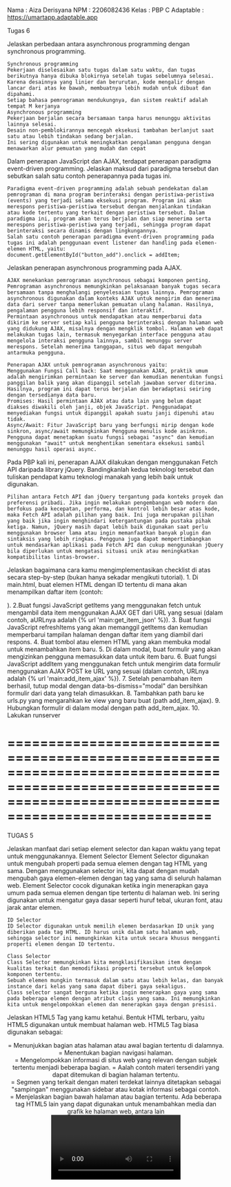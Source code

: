 Nama        : Aiza Derisyana
NPM         : 2206082436
Kelas       : PBP C
Adaptable   : https://umartapp.adaptable.app


Tugas 6

Jelaskan perbedaan antara asynchronous programming dengan synchronous programming.

    Synchronous programming
    Pekerjaan diselesaikan satu tugas dalam satu waktu, dan tugas berikutnya hanya dibuka blokirnya setelah tugas sebelumnya selesai.
    Karena desainnya yang linier dan berurutan, kode mengalir dengan lancar dari atas ke bawah, membuatnya lebih mudah untuk dibuat dan dipahami.
    Setiap bahasa pemrograman mendukungnya, dan sistem reaktif adalah tempat M kerjanya
    Asynchronous programming 
    Pekerjaan berjalan secara bersamaan tanpa harus menunggu aktivitas lainnya selesai.
    Desain non-pemblokirannya mencegah eksekusi tambahan berlanjut saat satu atau lebih tindakan sedang berjalan.
    Ini sering digunakan untuk meningkatkan pengalaman pengguna dengan menawarkan alur pemuatan yang mudah dan cepat


Dalam penerapan JavaScript dan AJAX, terdapat penerapan paradigma event-driven programming. Jelaskan maksud dari paradigma tersebut dan sebutkan salah satu contoh penerapannya pada tugas ini.

    Paradigma event-driven programming adalah sebuah pendekatan dalam pemrograman di mana program berinteraksi dengan peristiwa-peristiwa (events) yang terjadi selama eksekusi program. Program ini akan merespons peristiwa-peristiwa tersebut dengan menjalankan tindakan atau kode tertentu yang terkait dengan peristiwa tersebut. Dalam paradigma ini, program akan terus berjalan dan siap menerima serta merespons peristiwa-peristiwa yang terjadi, sehingga program dapat berinteraksi secara dinamis dengan lingkungannya.
    Salah satu contoh penerapan paradigma event-driven programming pada tugas ini adalah penggunaan event listener dan handling pada elemen-elemen HTML, yaitu:
    document.getElementById("button_add").onclick = addItem;


Jelaskan penerapan asynchronous programming pada AJAX.

    AJAX menekankan pemrograman asynchronous sebagai komponen penting. Pemrograman asynchronous memungkinkan pelaksanaan banyak tugas secara bersamaan tanpa menghalangi penyelesaian tugas lainnya. Pemrograman asynchronous digunakan dalam konteks AJAX untuk mengirim dan menerima data dari server tanpa memerlukan pemuatan ulang halaman. Hasilnya, pengalaman pengguna lebih responsif dan interaktif.
    Permintaan asynchronous untuk mendapatkan atau memperbarui data dikirim ke server setiap kali pengguna berinteraksi dengan halaman web yang didukung AJAX, misalnya dengan mengklik tombol. Halaman web dapat melakukan tugas lain, termasuk menyegarkan interface pengguna atau mengelola interaksi pengguna lainnya, sambil menunggu server merespons. Setelah menerima tanggapan, situs web dapat mengubah antarmuka pengguna.

    Penerapan AJAX untuk pemrograman asynchronous yaitu:
    Menggunakan Fungsi Call back: Saat menggunakan AJAX, praktik umum adalah mengirimkan permintaan ke server dan kemudian menentukan fungsi panggilan balik yang akan dipanggil setelah jawaban server diterima. Hasilnya, program ini dapat terus berjalan dan beradaptasi seiring dengan tersedianya data baru.
    Promises: Hasil permintaan AJAX atau data lain yang belum dapat diakses diwakili oleh janji, objek JavaScript. Penggunadapat menyediakan fungsi untuk dipanggil apakah suatu janji dipenuhi atau tidak.
    Async/Await: Fitur JavaScript baru yang berfungsi mirip dengan kode sinkron, async/await memungkinkan Pengguna menulis kode asinkron. Pengguna dapat menetapkan suatu fungsi sebagai "async" dan kemudian menggunakan "await" untuk menghentikan sementara eksekusi sambil menunggu hasil operasi async.

Pada PBP kali ini, penerapan AJAX dilakukan dengan menggunakan Fetch API daripada library jQuery. Bandingkanlah kedua teknologi tersebut dan tuliskan pendapat kamu teknologi manakah yang lebih baik untuk digunakan.

    Pilihan antara Fetch API dan jQuery tergantung pada konteks proyek dan preferensi pribadi. Jika ingin melakukan pengembangan web modern dan berfokus pada kecepatan, performa, dan kontrol lebih besar atas kode, maka Fetch API adalah pilihan yang baik. Ini juga merupakan pilihan yang baik jika ingin menghindari ketergantungan pada pustaka pihak ketiga. Namun, jQuery masih dapat lebih baik digunakan saat perlu menggunakan browser lama atau ingin memanfaatkan banyak plugin dan sintaksis yang lebih ringkas. Pengguna juga dapat mempertimbangkan untuk mendasarkan aplikasi pada Fetch API dan cukup menggunakan jQuery bila diperlukan untuk mengatasi situasi unik atau meningkatkan kompatibilitas lintas-browser.

Jelaskan bagaimana cara kamu mengimplementasikan checklist di atas secara step-by-step (bukan hanya sekadar mengikuti tutorial).
    1. Di main.html, buat elemen HTML dengan ID tertentu di mana akan menampilkan daftar item (contoh: <div id="product-cards"></div>).
    2.Buat fungsi JavaScript getItems yang menggunakan fetch untuk mengambil data item menggunakan AJAX GET dari URL yang sesuai (dalam contoh, aURLnya adalah {% url 'main:get_item_json' %}).
    3. Buat fungsi JavaScript refreshItems yang akan memanggil getItems dan kemudian memperbarui tampilan halaman dengan daftar item yang diambil dari respons.
    4. Buat tombol atau elemen HTML yang akan membuka modal untuk menambahkan item baru.
    5. Di dalam modal, buat formulir yang akan mengizinkan pengguna memasukkan data untuk item baru.
    6. Buat fungsi JavaScript addItem yang menggunakan fetch untuk mengirim data formulir menggunakan AJAX POST ke URL yang sesuai (dalam contoh, URLnya adalah {% url 'main:add_item_ajax' %}).
    7. Setelah penambahan item berhasil, tutup modal dengan data-bs-dismiss="modal" dan bersihkan formulir dari data yang telah dimasukkan.
    8. Tambahkan path baru ke urls.py yang mengarahkan ke view yang baru buat (path add_item_ajax).
    9. Hubungkan formulir di dalam modal dengan path add_item_ajax.
    10. Lakukan runserver


===========================================================================================================================================================
===========================================================================================================================================================

TUGAS 5

Jelaskan manfaat dari setiap element selector dan kapan waktu yang tepat untuk menggunakannya. 
    Element Selector 
    Element Selector digunakan untuk mengubah properti pada semua elemen dengan tag HTML yang sama. Dengan menggunakan selector ini,  kita dapat dengan mudah mengubah gaya elemen-elemen dengan tag yang sama di seluruh halaman web. Element Selector cocok digunakan ketika ingin menerapkan gaya umum pada semua elemen dengan tipe tertentu di halaman web. Ini sering digunakan untuk mengatur gaya dasar seperti huruf tebal, ukuran font, atau jarak antar elemen.

    ID Selector 
    ID Selector digunakan untuk memilih elemen berdasarkan ID unik yang diberikan pada tag HTML. ID harus unik dalam satu halaman web, sehingga selector ini memungkinkan kita untuk secara khusus mengganti properti elemen dengan ID tertentu.

    Class Selector 
    Class Selector memungkinkan kita mengklasifikasikan item dengan kualitas terkait dan memodifikasi properti tersebut untuk kelompok komponen tertentu.
    Sebuah elemen mungkin termasuk dalam satu atau lebih kelas, dan banyak instance dari kelas yang sama dapat diberi gaya sekaligus.
    Class selector sangat berguna ketika ingin menerapkan gaya yang sama pada beberapa elemen dengan atribut class yang sama. Ini memungkinkan kita untuk mengelompokkan elemen dan menerapkan gaya dengan presisi.

Jelaskan HTML5 Tag yang kamu ketahui.
    Bentuk HTML terbaru, yaitu HTML5 digunakan untuk membuat halaman web. HTML5 Tag biasa digunakan sebagai:
    <header> = Menunjukkan bagian atas halaman atau awal bagian tertentu di dalamnya.
    <nav> = Menentukan bagian navigasi halaman.
    <section> = Mengelompokkan informasi di situs web yang relevan dengan subjek tertentu menjadi beberapa bagian.
    <Artikel> = Aalah contoh materi tersendiri yang dapat ditemukan di bagian halaman tertentu.
    <aside> = Segmen yang terkait dengan materi terdekat lainnya ditetapkan sebagai "sampingan" menggunakan sidebar atau kotak informasi sebagai contoh.
    <footer> = Menjelaskan bagian bawah halaman atau bagian tertentu.
    Ada beberapa tag HTML5 lain yang dapat digunakan untuk menambahkan media dan grafik ke halaman web, antara lain <video>, <audio>, <canvas>, dan <svg>. 

Jelaskan perbedaan antara margin dan padding.
    Margin dan padding adalah properti CSS yang digunakan untuk mengatur ruang di sekitar dan di dalam elemen HTML, yang digunakan dalam desain dan tata letak web untuk menentukan ruang antara elemen dan komponen di sekitarnya serta ruang antara konten elemen dan batasnya. Perbedaan keduanya adalah margin, yang memiliki nilai default 0, dapat diberikan hingga empat kali untuk setiap elemen, menentukan jarak dari tepi elemen dan menyisakan ruang di sekitarnya tanpa mengubah ukurannya. Di sisi lain, padding hanya dapat diberikan hingga empat kali untuk setiap elemen dan menentukan jarak dari dalam elemen, memberikan ruang di dalam elemen, dan dapat membuat elemen lebih besar atau lebih kecil. Padding memiliki nilai default 0. 

Jelaskan perbedaan antara framework CSS Tailwind dan Bootstrap. Kapan 
    sebaiknya kita menggunakan Bootstrap daripada Tailwind, dan sebaliknya?
    Perbedaan antara framework CSS Tailwind dan Bootstrap adalah Tailwind membangun tampilan dengan menggabungkan kelas-kelas utilitas yang telah didefinisikan sebelumnya, memiliki file CSS yang lebih kecil, memberikan fleksibilitas dan adaptabilitas tinggi terhadap proyek, tetapi memerlukan pembelajaran yang lebih curam. Sementara itu, Bootstrap menggunakan gaya dan komponen yang telah didefinisikan, memiliki file CSS yang lebih besar, sering menghasilkan tampilan yang konsisten di seluruh proyek, dan memiliki pembelajaran yang lebih cepat untuk pemula karena dapat mulai dengan komponen yang telah didefinisikan.
    Bootstrap dapat menjadi pilihan yang tepat jika ingin membuat situs web lengkap dengan banyak komponen siap pakai dan gaya yang lebih kontemporer. Hal ini karena bootstrap memiliki semua karakteristik tersebut. Namun, ukuran file yang dimiliki Bootstrap lebih tinggi.
    Di sisi lain, Tailwind bisa menjadi pilihan yang baik jika ingin membuat komponen secara modular, memiliki kontrol lebih besar terhadap desain, dan memberikan tampilan yang lebih minimalis. Tailwind dapat memberikan transmisi yang lebih besar dalam hal desain dan memiliki ukuran file yang lebih kecil.

Jelaskan bagaimana cara kamu mengimplementasikan checklist di atas secara step-by-step
    1. Tambahkan Bootstrap, CSS, JS ke aplikasi melalu templates/base.html seperti berikut
    <meta name="viewport" content="width=device-width, initial-scale=1">
        {% endblock meta %}
        <link href="https://cdn.jsdelivr.net/npm/bootstrap@5.3.2/dist/css/bootstrap.min.css" rel="stylesheet" integrity="sha384-T3c6CoIi6uLrA9TneNEoa7RxnatzjcDSCmG1MXxSR1GAsXEV/Dwwykc2MPK8M2HN" crossorigin="anonymous">
        <script src="https://code.jquery.com/jquery-3.6.0.min.js" integrity="sha384-KyZXEAg3QhqLMpG8r+J4jsl5c9zdLKaUk5Ae5f5b1bw6AUn5f5v8FZJoMxm6f5cH1" crossorigin="anonymous"></script>
        <script src="https://cdn.jsdelivr.net/npm/@popperjs/core@2.11.8/dist/umd/popper.min.js" integrity="sha384-I7E8VVD/ismYTF4hNIPjVp/Zjvgyol6VFvRkX/vR+Vc4jQkC+hVqc2pM8ODewa9r" crossorigin="anonymous"></script>
        <script src="https://cdn.jsdelivr.net/npm/bootstrap@5.3.2/dist/js/bootstrap.min.js" integrity="sha384-BBtl+eGJRgqQAUMxJ7pMwbEyER4l1g+O15P+16Ep7Q9Q+zqX6gSbd85u4mG4QzX+" crossorigin="anonymous"></script>
    </head>
    2. Menambahkan navigation bar di main.html
    3. Menambah fitur edit_item dalam main/views.py seperti berikut
    def edit_item(request, id):
        product = Items.objects.get(pk = id)
        form = ItemForm(request.POST or None, instance=product)
    if form.is_valid() and request.method == "POST":
        # Simpan form dan kembali ke halaman awal
        form.save()
        return HttpResponseRedirect(reverse('main:show_main'))
    context = {'form': form}
    return render(request, "edit_item.html", context)
    4. Mebuat berkas baru yaitu edit_item.html dalam main/templates seperti berikut

	    </style>
	    <div class="content-container">
	    <h1>Edit Item</h1>
	    <form method="POST">
	    {% csrf_token %}
	    <table>
	        {{ form.as_table }}
	        <tr>
	            <td></td>
	            <td>
	                <input type="submit" value="Edit Item"/>
	            </td>
	        </tr>
	    </table>
	    </form>

    {% endblock %}
    Lalu menambahkan selectronya 
    5. Membuka main/urls.py lalu menambah ‘’’from main.views import edit_item’’’
    6. Tambahkan ‘’’path('edit-item/<int:id>', edit_item, name='edit_item'),’’’ dalam urlspatterns
    7. Dalam main.html di main/templates, tambahkan kode berikut
	    <td>
	        <a href="{% url 'main:edit_item' item.pk %}">
	            <button>Edit</button>
	        </a>
    8. Menambah fitur delete_item dalam main/views.py seperti berikut
	    def delete_item(request, id):
	    item = Items.objects.get(pk = id)
	    item.delete()
	    return HttpResponseRedirect(reverse('main:show_main'))

    9. Membuka main/urls.py lalu menambah ‘’’from main.views import delete_item’’’
    10. Tambahkan ‘’’path('delete/<int:id>', delete_item, name='delete_item'), ‘’’dalam urlspatterns
    11. Dalam main.html di main/templates, tambahkan kode berikut
	    </a>
	        <a href="{% url 'main:delete_item' item.pk %}">
	            <button>Delete</button>
	        </a>
    12. Jalankan aplikasi dengan ‘’’python manage.py runserver’’’ dan buka http://localhost:8000  

===========================================================================================================================================================
===========================================================================================================================================================

Tugas 4

Apa itu Django UserCreationForm, dan jelaskan apa kelebihan dan kekurangannya?
UserCreationForm dalam Django adalah formulir bawaan yang sangat berguna untuk membuat formulir pendaftaran pengguna dalam aplikasi web dengan cepat. Kelebihannya dari UserCreationForm yaitu kemudahan penggunaan, validasi otomatis untuk memastikan bahwa input yang dimasukkan oleh pengguna valid dan sesuai dengan kebutuhan aplikasi dan integrasi yang baik dengan sistem keamanan Django. Kekurangannya adalah keterbatasan fitur untuk pendaftaran karena hanya menyediakan field untuk username, password, dan email. Serta Tampilan default yang mungkin tidak sesuai dengan desain aplikasi yang dibuat, sehingga perlu dilakukan penyesuaian tampilan.

Apa perbedaan antara autentikasi dan otorisasi dalam konteks Django, dan mengapa keduanya penting?
    Autentikasi adalah proses verifikasi identitas pengguna dengan memeriksa apakah username dan password yang dimasukkan oleh pengguna cocok dengan data yang tersimpan di database. Autentikasi adalah langkah pertama dalam menjaga keamanan aplikasi dan mencegah akses oleh pengguna yang tidak sah. Autentikasi penting untuk memastikan bahwa hanya pengguna yang identitasnya terverifikasi memiliki hak akses ke aplikasi atau sumber daya tertentu.
    Otorisasi adalah proses penentuan hak akses pengguna setelah identitasnya terverifikasi dengan memeriksa apakah pengguna memiliki hak akses untuk melakukan tindakan tertentu, seperti mengedit atau menghapus data. Otorisasi membantu melindungi data sensitif dan menghindari penyalahgunaan sumber daya aplikasi. Otorisasi penting untuk mengendalikan tingkat akses dan hak pengguna dalam aplikasi.
    Kedua hal ini penting karena keduanya bekerja sama untuk memastikan bahwa hanya pengguna yang sah yang dapat mengakses aplikasi dan melakukan tindakan tertentu, dengan begitu autentikasi dan otorisasi dapat membantu melindungi data sensitif dari akses yang tidak sah.

Apa itu cookies dalam konteks aplikasi web, dan bagaimana Django menggunakan cookies untuk mengelola data sesi pengguna?
    Cookies adalah file kecil yang disimpan di komputer pengguna oleh aplikasi web, memainkan peran penting dalam menyimpan informasi seputar pengguna dan interaksi mereka dengan situs web. Ini termasuk menyimpan preferensi pengguna, data sesi, dan sejarah penggunaan. Dalam kerangka kerja web Python Django, cookies digunakan untuk mengelola data sesi pengguna. Ketika pengguna masuk ke dalam aplikasi Django, sistem akan membuat sebuah cookie yang berisi ID sesi pengguna. ID ini digunakan untuk mengidentifikasi pengguna dan menyimpan data sesi mereka, seperti preferensi pengguna, konten dalam keranjang belanja, dan catatan riwayat penggunaan. Django juga memberikan kemampuan untuk mengatur waktu kedaluwarsa cookie, sehingga data sesi pengguna dapat dihapus secara otomatis setelah periode waktu tertentu.
    Penggunaan cookies sangat penting dalam pengembangan aplikasi web modern karena memungkinkan pengembang untuk dengan aman menyimpan informasi pengguna dan menyediakan pengalaman yang lebih personal serta interaktif. Dengan dukungan dari cookies, aplikasi web dapat mengingat preferensi pengguna, mengelola status masuk, serta menyimpan data yang esensial untuk meningkatkan keseluruhan pengalaman pengguna.

Apakah penggunaan cookies aman secara default dalam pengembangan web, atau apakah ada risiko potensial yang harus diwaspadai?
    Penggunaan cookies dalam pengembangan web bisa aman atau berpotensi berisiko tergantung pada cara penggunaannya. Keamanan cookies dapat ditingkatkan dengan menggunakan HTTPS, mengatur "HttpOnly" dan "Secure" pada cookies, dan menghindari menyimpan data sensitif di dalamnya. Potensi risiko termasuk penyadapan data jika tidak ada enkripsi HTTPS, penyalahgunaan cookies yang dapat menyebabkan akses ilegal, pelacakan pengguna, dan pencurian cookies. Dalam pengembangan web dengan Django, cookies digunakan untuk mengelola sesi pengguna, dan waktu kadaluarsa cookies dapat diatur. Penting bagi pengembang untuk memahami risiko potensial ini dan menjalankan praktik keamanan yang tepat.

Jelaskan bagaimana cara kamu mengimplementasikan checklist di atas secara step-by-step (bukan hanya sekadar mengikuti tutorial).

Fungsi Registrasi
    
	1. Pertama jalankan terlebih dahulu virtual enviroment dengan ‘source env/bin/activate’

    2. Buka main/views.py dan tambahkan import 
    from django.shortcuts import redirect
    from django.contrib.auth.forms import UserCreationForm
    from django.contrib import messages  

    3. Buat fungsi register seperti berikut;
    def register(request):
        form = UserCreationForm()
        if request.method == "POST":
            form = UserCreationForm(request.POST)
            if form.is_valid():
                form.save()
                messages.success(request, 'Your account has been successfully created!')
                return redirect('main:login')
        context = {'form':form}
        return render(request, 'register.html', context)

    4. Buat berkas baru yaitu register.html dalam main/templates dan isi dengan;
        {% extends 'base.html' %}
        {% block meta %}
        <title>Register</title>
        {% endblock meta %}

        {% block content %} 

        <div class = "login">
        
        <h1>Register</h1> 

            <form method="POST" > 
                {% csrf_token %} 
                <table> 
                    {{ form.as_table }} 
                    <tr> 
                        <td></td>
                        <td><input type="submit" name="submit" value="Daftar"/></td> 
                    </tr> 
                </table> 
            </form>

        {% if messages %} 
            <ul>  
                {% for message in messages %} 
                    <li>{{ message }}</li> 
                    {% endfor %} 
            </ul>  
        {% endif %}

        </div> 

        {% endblock content %}
        
    5. Buka main/urls.py lalu import 'from main.views import show_main, create_product, show_xml, show_json, show_xml_by_id show_json_by_id, register'

    6. Tambahkan  dalam urlpatterns 'path('register/', register, name='register'),'


Fungsi Login

    1. Buka main/views dan tambahkan import 'from django.contrib.auth import authenticate, login'

    2. Buat fungsi login_user seperti berikut; 
    def login_user(request):
        if request.method == 'POST':
            username = request.POST.get('username')
            password = request.POST.get('password')
            user = authenticate(request, username=username, password=password)
            if user is not None:
                login(request, user)
                return redirect('main:show_main')
            else:
                messages.info(request, 'Sorry, incorrect username or password. Please try again.')
        context = {}
        return render(request, 'login.html', context)

    3. Buat berkas baru yaitu login.html dalam main/templates dan isi dengan;
        {% extends 'base.html' %}

        {% block meta %}
        <title>Login</title>
        {% endblock meta %}

        {% block content %}

        <div class = "login">

        <h1>Login</h1>

        <form method="POST" action="">
            {% csrf_token %}
            <table>
                <tr>
                    <td>Username: </td>
                    <td><input type="text" name="username" placeholder="Username" class="form-control"></td>
                </tr>
                        
                <tr>
                    <td>Password: </td>
                    <td><input type="password" name="password" placeholder="Password" class="form-control"></td>
                </tr>


                <tr>
                    <td></td>
                    <td><input class="btn login_btn" type="submit" value="Login"></td>
                </tr>
            </table>
        </form>

        {% if messages %}
            <ul>
                {% for message in messages %}
                    <li>{{ message }}</li>
                {% endfor %}
            </ul>
        {% endif %}    
            
        Don't have an account yet? <a href="{% url 'main:register' %}">Register Now</a>

        </div>

        {% endblock content %}

    4. Buka main/urls.py lalu import 'from main.views import show_main, create_product, show_xml, show_json, show_xml_by_id, show_json_by_id, register, login_user'

    5. Tambahkan  dalam urlpatterns 'path('login/', login_user, name='login'),'


Fungsi Logout

    1. Buka main/views dan tambahkan import 'from django.contrib.auth import logout'

    2. Buat fungsi logout_user seperti berikut ; 
        def logout_user(request):
            logout(request)
            return redirect('main:login')

    3. Buka berkas main.html dalam main/templates dan Tambahkan potongan kode di bawah ini setelah hyperlink tag 
        <a href="{% url 'main:logout' %}">
            <button>
                Logout
            </button>
        </a>

    4. Buka main/urls.py lalu import 'from main.views import show_main, create_product, show_xml, show_json, show_xml_by_id, show_json_by_id, register, login_user, logout_user'

    5. Tambahkan  dalam urlpatterns 'path('logout/', logout_user, name='logout'),'


Menerapkan Cookies
    
    1.  Buka main/views.py lalu lakukan 'import datetime'

    2. Update fungsi login_user dengan kode berikut sehingga login_user menjadi;
        def login_user(request):
        if request.method == 'POST':
            username = request.POST.get('username')
            password = request.POST.get('password')
            user = authenticate(request, username=username, password=password)
            if user is not None:
                login(request, user)
                response = HttpResponseRedirect(reverse("main:show_main"))
                response.set_cookie('last_login', str(datetime.datetime.now()))
                return response
            else:
                messages.info(request, 'Sorry, incorrect username or password. Please try again.')
        context = {}
        return render(request, 'login.html', context)

    3. Tambah last_login dalam showmain seperti berikut;
        def show_main(request):
        items = Items.objects.filter(user=request.user)
        item_count = items.count()
        context = {
            'name': request.user.username,
            'kelas' : 'PBP C',
            'items' : items,
            'item_count': item_count,
            'last_login': request.COOKIES['last_login'],
        }
        return render(request, "main.html", context)

    4. Update fungsi logout_user menjadi ;
        def logout_user(request):
            logout(request)
            response = HttpResponseRedirect(reverse('main:login'))
            response.delete_cookie('last_login')
            return response
    
    5. Buka templates/main.html dan tambahkan kode '<h5>Sesi terakhir login: {{ last_login }}</h5>' diantara tabel dan tombol logout 

 
Hubungkan model Items dengan User

    1. Buka main/models.py lalu lakukan impor 'from django.contrib.auth.models import User'

    2. Pada model Items tambahkan ;
        class Items(models.Model):
            user = models.ForeignKey(User, on_delete=models.CASCADE)

    3. Buka main/views.py lalu tambahkan kode berikut dalam fungsi create_products;
        form = ItemForm(request.POST or None)
        if form.is_valid() and request.method == "POST":
            product = form.save(commit=False)
            product.user = request.user
            product.save()
            return HttpResponseRedirect(reverse('main:show_main'))

    4. Update fungsi show_main sehingga;
        def show_main(request):
            items = Items.objects.filter(user=request.user)
            item_count = items.count()
            context = {
                'name': request.user.username,

    5. Lakukan ‘python manage.py makemigrations’ dan ‘python manage.py migrate’ di terminal folder

    6. Jalankan aplikasi dengan ‘python manage.py runserver’ 








======================================================================================================
======================================================================================================

TUGAS 3

Apa perbedaan antara form POST dan form GET dalam Django?
    Form POST digunakan ketika pengguna ingin mengirim data dari elemen form ke server web. Salah satu keunggulan utama dari form POST adalah bahwa data yang dikirim tidak akan terlihat dalam URL, membuatnya lebih aman untuk mengirimkan data yang bersifat sensitif atau ketika pengguna perlu mengirimkan banyak informasi, seperti saat membuat, mengedit, atau menghapus entitas. 

    Form GET digunakan untuk mengambil data dari server tanpa melakukan perubahan pada entitas tersebut. Meskipun form GET cocok untuk pengambilan data, data yang dikirimkan dengan metode GET akan terlihat dalam URL, yang membuatnya kurang aman untuk data yang sensitif. Selain itu, data yang dikirim melalui form GET juga dapat disimpan di dalam cache, yang dapat mengakibatkan masalah dalam privasi dan keamanan.

Apa perbedaan utama antara XML, JSON, dan HTML dalam konteks pengiriman data?
    XML merupakan format yang digunakan untuk menyimpan dan mengangkut data secara struktural dari satu aplikasi ke aplikasi lain melalui Internet. XML biasanya digunakan untuk merepresentasikan data dengan cara yang dapat dibaca oleh mesin dan sering digunakan sebagai format pertukaran data pada aplikasi web.

    JSON merupakan format pertukaran data terbuka yang dapat dibaca baik oleh manusia maupun mesin. JSON bersifat independen dari setiap bahasa pemrograman dan umum digunakan dalam berbagai aplikasi sebagai output API. JSON digunakan untuk menyimpan dan mengirimkan data dengan cara yang data diuraikan dan dikirimkan melalui Internet.

    HTML merupakan bahasa yang digunakan untuk membuat tampilan berisi  informasi pada browser web dan mendefinisikan tampilan halaman web. HTML tidak digunakan untuk pertukaran data antar aplikasi.

Mengapa JSON sering digunakan dalam pertukaran data antara aplikasi web modern?
    JSON sering digunakan dalam pertukaran data antara aplikasi web modern karena terdapat beberapa alasan, seperti JSON memiliki format yang ringan dan mudah dipahami oleh manusia. Dibandingkan dengan format lain seperti XML, JSON lebih ringkas dan lebih mudah dibaca oleh manusia. Selain itu, JSON juga lebih efisien dalam pemrosesan oleh mesin dibandingkan dengan XML. Hal ini menjadikan JSON sebagai pilihan yang efisien dalam hal pengiriman dan pengolahan data. JSON biasanya digunakan dalam layanan web untuk mentransfer data ke aplikasi klien atau perangkat lunak lainnya. Kemampuan JSON untuk dengan mudah mengatur pertukaran data yang efisien dan mudah dipahami antara berbagai komponen dan layanan, membuat JSON menjadi sangat relevan dalam penggunaan pengembangan web yang semakin kompleks.

Jelaskan bagaimana cara kamu mengimplementasikan checklist di atas secara step-by-step (bukan hanya sekadar mengikuti tutorial).
    Dengan melanjutkan aplikasi ZUMART kita aktifkan virtual environment terlebih dahulu dengan source env/bin/activate. Selanjutnya buka urls.py yang ada pada folder ZUMART dan ubahlah pathmain/ menjadi '' seperti berikut path('', include('main.urls')). Lalu buat folder templates pada root folder dan buatlah sebuah berkas HTML baru bernama base.html yang berisi kode berikut:

    {% load static %}
    <!DOCTYPE html>
    <html lang="en">
        <head>
            <meta charset="UTF-8" />
            <meta
                name="viewport"
                content="width=device-width, initial-scale=1.0"
            />
            {% block meta %}
            {% endblock meta %}
        </head>

        <body>
            {% block content %}
            {% endblock content %}
        </body>
    </html>

    Lalu buka settings.py dan cari baris yang mengandung templates dan tambahkan 'DIRS': [BASE_DIR / 'templates']. 

    Pada templates di dalam direktori main, ubah kode main.html menjadi:
    {% extends 'base.html' %}
    {% block content %}
    <h1 style="background-color: #2a5bd1;">ZUMART</h1>
    <p>ZUMART merupakan Thrift Shop yang menjual berbagai jenis sepatu keren dan ramah di kantong.<p>
    <p>By Aiza Derisyana from PBP C.<p>
    {% endblock content %}

    > Pembuatan Form Input Data dan Menampilkan Data Produk Pada HTML
    Buat berkas dalam direktori main bernama forms.py lalu tambahkan kode berikut:

    from django.forms import ModelForm
    from main.models import Items
    class ItemForm(ModelForm):
    class Meta:
        model = Items
        fields = ["name", "size", "color", "amount", "price", "description"]

    Selanjutnya buka views.py lalu tambahkan:

    from django.http import HttpResponseRedirect
    from main.forms import ProductForm
    from django.urls import reverse

    Dan buat fungsi baru yang menerima parameter request seperti:

    def create_product(request):
        form = ProductForm(request.POST or None)

        if form.is_valid() and request.method == "POST":
            form.save()
            return HttpResponseRedirect(reverse('main:show_main'))

        context = {'form': form}
        return render(request, "create_product.html", context)

    Selanjutnya ubah kode show_main menjadi:

    def show_main(request):
        items = Items.objects.all()
        item_count = items.count()
        context = {
            'name' : 'Aiza Derisyana',
            'kelas' : 'PBP C',
            'items' : items,
            'item_count': item_count
        }
        return render(request, "main.html", context)

    Lalu Buka urls.py yang ada pada folder main dan import fungsi create_product seperti from main.views import show_main, create_product dan tambahkan path url ke dalam urlpatterns pada urls.py di main seperti path('create-product', create_product, name='create_product'), untuk mengakses fungsi yang sudah di-import sebelumnya.
    Selanjutnya buat berkas HTML baru bernama create_product.html dalam direktori main dan templates dan tambahkan kode berikut:

    {% extends 'base.html' %} 

    {% block content %}
    <h1>Add New Product</h1>

    <form method="POST">
        {% csrf_token %}
        <table>
            {{ form.as_table }}
            <tr>
                <td></td>
                <td>
                    <input type="submit" value="Add Product"/>
                </td>
            </tr>
        </table>
    </form>

    {% endblock %}

    Lalu tambahkan juga kode berikut dalam main.html:

    <p>Kamu menyimpan {{ item_count }} item pada aplikasi ini.</p>
    <table>
        <tr>
            <th>Name</th>
            <th>Size</th>
            <th>Color</th>
            <th>Amount</th>
            <th>Price</th>
            <th>Description</th>
        </tr>
    
        {% comment %} Berikut cara memperlihatkan data produk di bawah baris ini {% endcomment %}
    
        {% for item in items %}
            <tr>
                <td>{{item.name}}</td>
                <td>{{item.size}}</td>
                <td>{{item.color}}</td>
                <td>{{item.amount}}</td>
                <td>{{item.price}}</td>
                <td>{{item.description}}</td>
            </tr>
        {% endfor %}
    </table>
    
    <br/>
    
    <a href="{% url 'main:create_product' %}">
        <button>
            Add New Item
        </button>
    </a>
    <p>By Aiza Derisyana from PBP C.<p>
    {% endblock content %}

    > Mengembalikan data dalam bentuk XML
    Pertama buka views,py dalam direktori main dan lakukan:

    from django.http import HttpResponse
    from django.core import serializers

    Lalu buat fungsi show_xml seperti dan tambahkan return function berupa HttpResponse yang berisi parameter data hasil query yang sudah diserialisasi menjadi XML dan parameter seperti:
    def show_xml(request):
    data = Items.objects.all()
    return HttpResponse(serializers.serialize("xml", data), content_type="application/xml")
    Setelah itu buka urls.py dalam main dan tambahkan  from main.views import show_main, create_product, show_xml dan path('xml/', show_xml, name='show_xml'), dalam urlpatterns.

    > Mengembalikan data dalam bentuk JSON
    Pertama buka views,py dalam direktori main lalu buat fungsi show_json dengan return function berupa HttpResponse yang berisi parameter data hasil query yang sudah di serialisasi menjadi JSON dan parameter seperti:
    def show_json(request):
    data = Items.objects.all()
    return HttpResponse(serializers.serialize("json", data), content_type="application/json")
    Setelah itu buka urls.py dalam main dan tambahkan from main.views import show_main, create_product, show_xml, show_json dan path('json/', show_json, name='show_json'),
    Dalam urlpatterns.

    > Mengembalikan Data Berdasarkan ID dalam Bentuk XML dan JSON
    Buka views,py dalam direktori main lalu buat fungsi show_xml_by_id dan show_json_by_id, seperti:
    def show_xml_by_id(request, id):
    data = Items.objects.filter(pk=id)
    return HttpResponse(serializers.serialize("xml", data), content_type="application/xml")


    def show_json_by_id(request, id):
    data = Items.objects.filter(pk=id)
    return HttpResponse(serializers.serialize("json", data), content_type="application/json")
    Setelah itu buka urls.py dalam main dan tambahkan from main.views import show_main, create_product, show_xml, show_json, show_xml_by_id, show_json_by_id  dan path('xml/<int:id>/', show_xml_by_id, name='show_xml_by_id'),
    path('json/<int:id>/', show_json_by_id, name='show_json_by_id'),
    Dalam urlpatterns

    > Penggunaan postman
    Pastikan server sudah berjalan dengan perintah python manage.py runserver.
    Buka postman dan tambahkan http://localhost:8000/xml atau http://localhost:8000/json dalam request GET. Lalu klik Send. Response dapat dilihat di bagian bawah postman.
<img width="1440" alt="Screenshot 2023-09-16 at 22 47 12" src="https://github.com/aizaderisyana/ZUMART-APP/assets/82081149/19251792-0440-4e8c-b478-52212156c65e">
<img width="1440" alt="Screenshot 2023-09-16 at 22 47 22" src="https://github.com/aizaderisyana/ZUMART-APP/assets/82081149/92676079-81ba-45ae-a78f-bf0909f77b85">
<img width="1440" alt="Screenshot 2023-09-16 at 22 47 41" src="https://github.com/aizaderisyana/ZUMART-APP/assets/82081149/b91b29fe-89b3-47da-b77c-e9f7fced22b8">


======================================================================================================
======================================================================================================


TUGAS 2
1. Jelaskan bagaimana cara kamu mengimplementasikan checklist di atas secara step-by-step (bukan hanya sekadar mengikuti tutorial).
   Cara saya mengimplementasikan chacklist tersebut adalah dengan cara:
   1) Membuat direktori baru bernama ZUMART
   2) Mengaktifkan virtual enviroment dengan perintah seperti python -m venv env dan source env/bin/activate
   3) Membuat berkas requirements.txt
   4) Membuat repositori bernama ZUMART-APP di github
   5) Membuat project django dengan django-admin startproject ZUMART .
   6) Menambahkan ALLOWED_HOSTS = ["*"] di settings.py 
   7) Mengunggah proyek ke repositori github dengan menambah berkas .gitignore dan melakukan add, coommit, push
   8) Membuat Aplikasi main dalam ZUMART dengan python manage.py startapp main 
   9) Mendaftarkan aplikasi main ke dalam proyek dengan cara menambah 'main' di INSTALLED_APPS pada berkas settings.py
   10) Membuat direktori baru yaitu templates dalam main
   11) Membuat berkas main.html dalam berkas templates dan isi sesuai ketentuan soal yaitu nama, kelas, deskripsi, nama aplikasi
   12) Buka dan isi berkas models.py sesuai ketentuan soal yaitu name, amount, description serta tambahannya
   13) Melakukan migrasi model untuk melacak perubahan pada model dengan python manage.py makemigrations untuk menciptakan berkas migrasi yang berisi perubahan model dan python manage.py migrate untuk mengaplikasikan perubahan model yang tercantum dalam berkas migrasi ke basis data
   14) Buka berkas views.py lalu tambahkan from django.shortcuts import render. Setelah itu tambahkan fungsi show_main dan ubah datanya sesuai dengan yang diinginkan soal
   15) Modifikasi berkas main.html dalam templates agar dapat menampilkan data yang telah diambil dari model
   16) Melakukan konfigurasi routing URL dalam main dengan menambah path('', show_main, name='show_main') untuk dapat mengimport rute URL dari berkas
   16) Melakukan konfigurasi routing URL ZUMART dengan menambah path('main/', include('main.urls')) untuk memungkinkan aplikasi dalam proyek Django untuk bersifat modular dan terpisah
   17) Cek django yang sudah berhasil dibuat dengan python manage.py runserver lalu membuka http://localhost:8000
   18) Mengunggah kembali ke github dengan add, commit push
   19) Deploy aplikasi ke Adaptable.io​ dengan membuat akun Adaptable.io​, lalu login dan hubungkan Adaptable.io dengan repository github. Setelah itu pilih Python App Template sebagai template deployment dan PostgreSQL sebagai tipe basis data yang akan digunakan. Selanjutnya sesuaikan versi Python menggunakan python --version dan  masukkan perintah python manage.py migrate && gunicorn ZUMART.wsgi pada bagian Start Command. Terakhir Masukkan nama aplikasi yang juga akan menjadi nama domain situs web, centang bagian HTTP Listener on PORT dan klik Deploy App.
  

2. Buatlah bagan yang berisi request client ke web aplikasi berbasis Django beserta responnya dan jelaskan pada bagan tersebut kaitan antara urls.py, views.py, models.py, dan berkas html.
<img width="894" alt="fc pbpb" src="https://github.com/aizaderisyana/ZUMART-APP/assets/82081149/a9982139-f38e-4a67-b284-c41632a4fefc">


3. Jelaskan mengapa kita menggunakan virtual environment? Apakah kita tetap dapat membuat aplikasi web berbasis Django tanpa menggunakan virtual environment?
    Virtual environment adalah alat yang penting dalam pengembangan perangkat lunak. Ini memungkinkan kita untuk mengisolasi dan mengelola dependensi yang digunakan dalam proyek dengan efisien. Dengan menggunakan virtual environment, setiap proyek memiliki lingkungan terpisah untuk mengatur pustaka dan paket Python yang diperlukan, serta memungkinkan kita untuk memilih versi Python yang cocok.
    Secara teknis mungkin untuk mengembangkan aplikasi web berbasis Django tanpa menggunakan virtual environment, namun praktik ini lebih baik dihindari. Hal ini disebabkan karena penggunaan virtual environment sangat dianjurkan untuk menjaga keteraturan, kejelasan, serta keterpeliharaan yang optimal dalam pengembangan proyek Django. Dengan cara ini, kita dapat menghindari masalah rumit yang terkait dengan konflik dependensi dan membuat manajemen dependensi proyek menjadi lebih mudah. Oleh karena itu, penting untuk selalu menggunakan virtual environment saat mengembangkan proyek Django.

4. Jelaskan apakah itu MVC, MVT, MVVM dan perbedaan dari ketiganya.
    MVC (Model-View-Controller):
    Model: Menyimpan data dan logika aplikasi.
    View: Menampilkan data dari model dan menghubungkannya dengan template.
    Controller: Menerima input, memprosesnya, dan mengatur Model dan View. 

    MVT (Model-View-Template):
    Model: Menyimpan data dan logika aplikasi.
    View: Menampilkan data dari model dan menghubungkannya dengan template.
    Template: Menentukan tampilan antarmuka pengguna.

    MVVM (Model-View-ViewModel):
    Model: Menyimpan data dan logika aplikasi.
    View: Menampilkan data dari model dan menghubungkannya dengan template.
    ViewModel: Memfasilitasi komunikasi antara Model dan View, mengelola tampilan data, dan berfungsi sebagai perantara. 

    Dalam MVT, peran Controller dalam MVC digantikan oleh Template, yang memiliki peran yang lebih terbatas dalam mengendalikan tampilan dibandingkan dengan Controller dalam MVC.

    Pada MVC, tanggung jawab utama Controller adalah mengatur alur logika aplikasi dan bertindak sebagai penghubung antara Model dan View.

    Pada MVVM, diperkenalkan ViewModel, yang tidak ada dalam MVC dan MVT. ViewModel berfungsi sebagai perantara antara Model dan View, dengan pemisahan tampilan dari logika bisnis yang jauh lebih ketat dibandingkan dengan MVC dan MVT.


